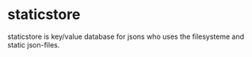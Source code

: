 staticstore
===========

staticstore is key/value database for jsons who uses the filesysteme and static json-files.
